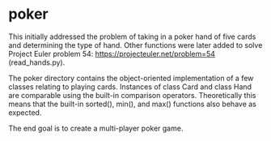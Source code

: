 # poker
This initially addressed the problem of taking in a poker hand of five cards and determining the type of hand. Other functions were later added to solve Project Euler problem 54: https://projecteuler.net/problem=54 (read_hands.py).

The poker directory contains the object-oriented implementation of a few classes relating to playing cards. Instances of class Card and class Hand are comparable using the built-in comparison operators. Theoretically this means that the built-in sorted(), min(), and max() functions also behave as expected.

The end goal is to create a multi-player poker game.
